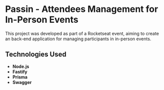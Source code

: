 # Passin - Attendees Management for In-Person Events

This project was developed as part of a Rocketseat event, aiming to create an back-end application for managing participants in in-person events.

## Technologies Used

- **Node.js**
- **Fastify**
- **Prisma**
- **Swagger**
